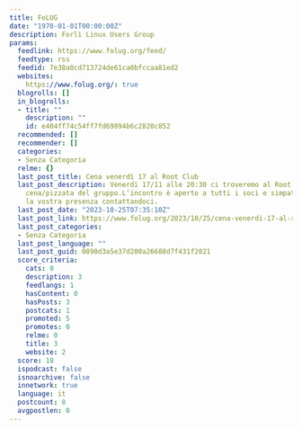 ```yaml
---
title: FoLUG
date: "1970-01-01T00:00:00Z"
description: Forlì Linux Users Group
params:
  feedlink: https://www.folug.org/feed/
  feedtype: rss
  feedid: 7e38a0cd713724de61ca0bfccaa81ed2
  websites:
    https://www.folug.org/: true
  blogrolls: []
  in_blogrolls:
  - title: ""
    description: ""
    id: e404ff74c54ff7fd69894b6c2820c852
  recommended: []
  recommender: []
  categories:
  - Senza Categoria
  relme: {}
  last_post_title: Cena venerdì 17 al Root Club
  last_post_description: Venerdì 17/11 alle 20:30 ci troveremo al Root Club per una
    cena/pizzata del gruppo.L’incontro è aperto a tutti i soci e simpatizzanti, confermateci
    la vostra presenza contattandoci.
  last_post_date: "2023-10-25T07:35:10Z"
  last_post_link: https://www.folug.org/2023/10/25/cena-venerdi-17-al-root-club/
  last_post_categories:
  - Senza Categoria
  last_post_language: ""
  last_post_guid: 0890d3a5e37d200a26688d7f431f2021
  score_criteria:
    cats: 0
    description: 3
    feedlangs: 1
    hasContent: 0
    hasPosts: 3
    postcats: 1
    promoted: 5
    promotes: 0
    relme: 0
    title: 3
    website: 2
  score: 18
  ispodcast: false
  isnoarchive: false
  innetwork: true
  language: it
  postcount: 8
  avgpostlen: 0
---
```

